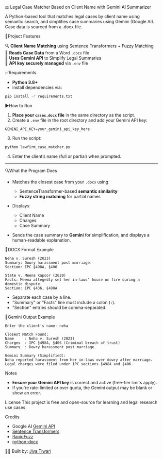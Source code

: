 ⚖️ Legal Case Matcher Based on Client Name with Gemini AI Summarizer

A Python-based tool that matches legal cases by client name using semantic search, and simplifies case summaries using Gemini (Google AI). Case data is sourced from a .docx file.

📂Project Features

🔍 **Client Name Matching** using Sentence Transformers + Fuzzy Matching  
📄 **Reads Case Data** from a Word `.docx` file  
🤖 **Uses Gemini API** to Simplify Legal Summaries  
🔐 **API key securely managed** via `.env` file  

✅Requirements
- **Python 3.8+**
- Install dependencies via:
```bash
pip install -r requirements.txt
````
▶️How to Run

1. **Place your `cases.docx` file** in the same directory as the script.
2. Create a `.env` file in the root directory and add your Gemini API key:

```
GEMINI_API_KEY=your_gemini_api_key_here
```
3. Run the script:

```bash
python lawfirm_case_matcher.py
```
4. Enter the client’s name (full or partial) when prompted.

---

🔍What the Program Does

* Matches the closest case from your `.docx` using:

  *  SentenceTransformer-based **semantic similarity**
  *  **Fuzzy string matching** for partial names

* Displays:

  *  Client Name
  *  Charges
  *  Case Summary

* Sends the case summary to **Gemini** for simplification, and displays a human-readable explanation.



📝DOCX Format Example

```
Neha v. Suresh (2023)
Summary: Dowry harassment post marriage.
Section: IPC §498A, §406

State v. Meena Kapoor (2020)
Facts: Meena allegedly set her in-laws’ house on fire during a domestic dispute.
Section: IPC §436, §498A
```

* Separate each case by a line.
* "Summary" or "Facts" line must include a colon (`:`).
* "Section" entries should be comma-separated.



🧠Gemini Output Example

```
Enter the client's name: neha

Closest Match Found:
Name     : Neha v. Suresh (2023)
Charges  : IPC §498A, §406 (Criminal breach of trust)
Summary  : Dowry harassment post marriage.

Gemini Summary (Simplified):
Neha reported harassment from her in-laws over dowry after marriage. Legal charges were filed under IPC sections §498A and §406.
```

 Notes
* **Ensure your Gemini API key** is correct and active (free-tier limits apply).
* If you're rate-limited or over quota, the Gemini output may be blank or show an error.



 License
This project is free and open-source for learning and legal research use cases.

 Credits
* Google AI [Gemini API](https://ai.google.dev)
* [Sentence Transformers](https://www.sbert.net/)
* [RapidFuzz](https://github.com/maxbachmann/RapidFuzz)
* [python-docx](https://python-docx.readthedocs.io/)


👩‍💻 Built by: [Jiya Tiwari](https://github.com/xoxo444)






